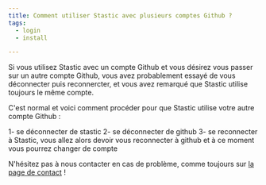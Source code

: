 ```yaml
---
title: Comment utiliser Stastic avec plusieurs comptes Github ?
tags:
  - login
  - install

---
```

Si vous utilisez Stastic avec un compte Github et vous désirez vous passer sur un autre compte Github, vous avez probablement essayé de vous déconnecter puis reconnercter, et vous avez remarqué que Stastic utilise toujours le même compte.

C'est normal et voici comment procéder pour que Stastic utilise votre autre compte Github :

1- se déconnecter de stastic
2- se déconnecter de github
3- se reconnecter à Stastic, vous allez alors devoir vous reconnecter à github et à ce moment vous pourrez changer de compte

N'hésitez pas à nous contacter en cas de problème, comme toujours sur [la page de contact](/contact-fr) !
